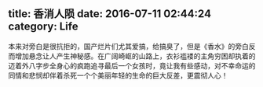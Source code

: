 title: 香消人陨
date: 2016-07-11 02:44:24
category: Life
---
本来对旁白是很抗拒的，国产烂片们尤其爱搞，给搞臭了，但是《香水》的旁白反而增加悬念让人产生神秘感。在广阔崎岖的山路上，衣衫褴褛的主角穷困却执着的迈着外八字步全身心的疯跑追寻最后一个女孩时，竟让我有些感动，对不幸命运的同情和悲悯却伴着杀死一个个美丽年轻的生命的巨大反差，更震彻人心！
